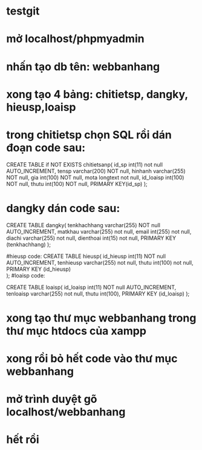 # testgit
# mở localhost/phpmyadmin
# nhấn tạo db tên: webbanhang
# xong tạo 4 bảng: chitietsp, dangky, hieusp,loaisp
# trong chitietsp chọn SQL rồi dán đoạn code sau:
CREATE TABLE if NOT EXISTS chitietsanp(
	id_sp int(11) not null AUTO_INCREMENT,
    tensp varchar(200) NOT null,
    hinhanh varchar(255) NOT null,
    gia int(100) NOT null,
    mota longtext not null,
    id_loaisp int(100) NOT null,
    thutu int(100) NOT null,
    PRIMARY KEY(id_sp)
);

# dangky dán code sau:
CREATE TABLE dangky(
tenkhachhang varchar(255) NOT null AUTO_INCREMENT,
    matkhau varchar(255) not null,
    email int(255) not null,
    diachi varchar(255) not null,
    dienthoai int(15) not null,
    PRIMARY KEY (tenkhachhang)
);

#hieusp code:
CREATE TABLE hieusp(
id_hieusp int(11) NOT null AUTO_INCREMENT,
    tenhieusp varchar(255) not null,
    thutu int(100) not null,
  PRIMARY KEY (id_hieusp)  
);
#loaisp code:

CREATE TABLE loaisp(
id_loaisp int(11) NOT null AUTO_INCREMENT,
    tenloaisp varchar(255) not null,
    thutu int(100),
    PRIMARY KEY (id_loaisp)
);
# xong tạo thư mục webbanhang trong thư mục htdocs của xampp
# xong rồi bỏ hết code vào thư mục webbanhang
# mở trình duyệt gõ localhost/webbanhang
# hết rồi
